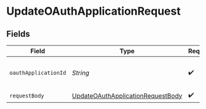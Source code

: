 # UpdateOAuthApplicationRequest


## Fields

| Field                                                                                             | Type                                                                                              | Required                                                                                          | Description                                                                                       |
| ------------------------------------------------------------------------------------------------- | ------------------------------------------------------------------------------------------------- | ------------------------------------------------------------------------------------------------- | ------------------------------------------------------------------------------------------------- |
| `oauthApplicationId`                                                                              | *String*                                                                                          | :heavy_check_mark:                                                                                | The ID of the OAuth application to update                                                         |
| `requestBody`                                                                                     | [UpdateOAuthApplicationRequestBody](../../models/operations/UpdateOAuthApplicationRequestBody.md) | :heavy_check_mark:                                                                                | N/A                                                                                               |